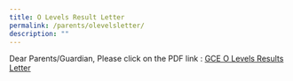 ```yaml
---
title: O Levels Result Letter
permalink: /parents/olevelsletter/
description: ""
---
```

Dear Parents/Guardian, Please click on the PDF link : [GCE O Levels Results Letter](/files/2022%20GCE%20O-Level%20Results%20Day%20Parents%20Letter.pdf)